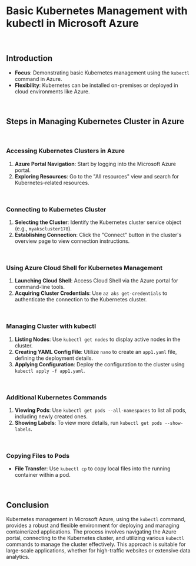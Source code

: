 # Basic Kubernetes Management with kubectl in Microsoft Azure

<br>

## Introduction

- **Focus**: Demonstrating basic Kubernetes management using the `kubectl` command in Azure.
- **Flexibility**: Kubernetes can be installed on-premises or deployed in cloud environments like Azure.

<br>

## Steps in Managing Kubernetes Cluster in Azure

<br>

### Accessing Kubernetes Clusters in Azure

1. **Azure Portal Navigation**: Start by logging into the Microsoft Azure portal.
2. **Exploring Resources**: Go to the "All resources" view and search for Kubernetes-related resources.

<br>

### Connecting to Kubernetes Cluster

1. **Selecting the Cluster**: Identify the Kubernetes cluster service object (e.g., `myakscluster178`).
2. **Establishing Connection**: Click the "Connect" button in the cluster's overview page to view connection instructions.

<br>

### Using Azure Cloud Shell for Kubernetes Management

1. **Launching Cloud Shell**: Access Cloud Shell via the Azure portal for command-line tools.
2. **Acquiring Cluster Credentials**: Use `az aks get-credentials` to authenticate the connection to the Kubernetes cluster.

<br>

### Managing Cluster with kubectl

1. **Listing Nodes**: Use `kubectl get nodes` to display active nodes in the cluster.
2. **Creating YAML Config File**: Utilize `nano` to create an `app1.yaml` file, defining the deployment details.
3. **Applying Configuration**: Deploy the configuration to the cluster using `kubectl apply -f app1.yaml`.

<br>

### Additional Kubernetes Commands

1. **Viewing Pods**: Use `kubectl get pods --all-namespaces` to list all pods, including newly created ones.
2. **Showing Labels**: To view more details, run `kubectl get pods --show-labels`.

<br>

### Copying Files to Pods

- **File Transfer**: Use `kubectl cp` to copy local files into the running container within a pod.

<br>

## Conclusion

Kubernetes management in Microsoft Azure, using the `kubectl` command, provides a robust and flexible environment for deploying and managing containerized applications. The process involves navigating the Azure portal, connecting to the Kubernetes cluster, and utilizing various `kubectl` commands to manage the cluster effectively. This approach is suitable for large-scale applications, whether for high-traffic websites or extensive data analytics.

